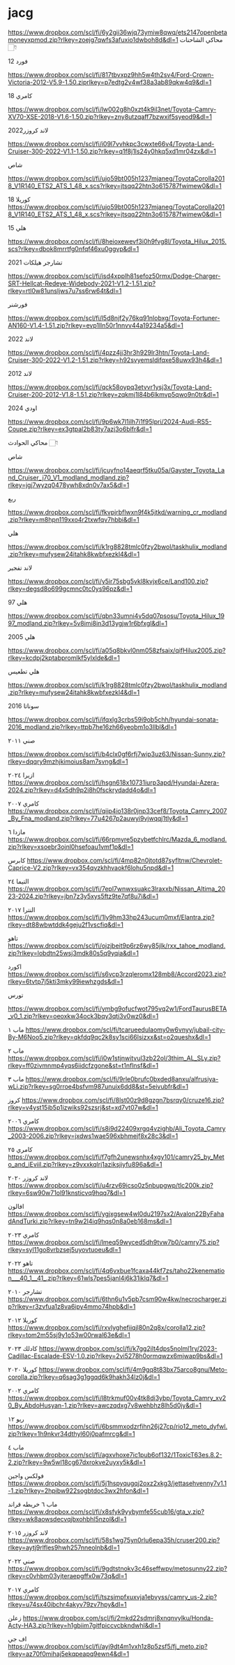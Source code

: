 # jacg

https://www.dropbox.com/scl/fi/6y2gii36wjq73ymiw8qwq/ets2147openbetamoneyxpmod.zip?rlkey=zoejg7qwfs3afuxio1dwboh8d&dl=1
محاكي الشاحنات 👇🏻 

فورد 12

https://www.dropbox.com/scl/fi/817tbvxpz9hh5w4th2sv4/Ford-Crown-Victoria-2012-V5.9-1.50.ziprlkey=p7edtg2v4wf38a3ab89qkw4q9&dl=1

كامري 18

https://www.dropbox.com/scl/fi/lw002g8h0xzt4k9il3net/Toyota-Camry-XV70-XSE-2018-V1.6-1.50.zip?rlkey=zny8utzqaff7bzwxif5syeod9&dl=1

لاند كروزر2022

https://www.dropbox.com/scl/fi/i09l7vvhkpc3cwxte66v4/Toyota-Land-Cruiser-300-2022-V1.1-1.50.zip?rlkey=q1f8j1ls24y0hkq5xd1mr04zx&dl=1

شاص  

https://www.dropbox.com/scl/fi/ujo59bt005h1237mjaneg/ToyotaCorolla2018_V1R140_ETS2_ATS_1_48_x.scs?rlkey=jtsqq22htn3o615787fwimew0&dl=1

كوريلا 18 
https://www.dropbox.com/scl/fi/ujo59bt005h1237mjaneg/ToyotaCorolla2018_V1R140_ETS2_ATS_1_48_x.scs?rlkey=jtsqq22htn3o615787fwimew0&dl=1

هلي 15 

https://www.dropbox.com/scl/fi/8heioxewevf3i0h9fvg8l/Toyota_Hilux_2015.scs?rlkey=dbok8mrrtfg0nfqf46xu0ggvp&dl=1

تشارجر هيلكات 2021 

https://www.dropbox.com/scl/fi/isd4xpplh81sefoz50rmx/Dodge-Charger-SRT-Hellcat-Redeye-Widebody-2021-V1.2-1.51.zip?rlkey=rtl0w81unsljws7u7ss6rw64t&dl=1

فورشنر 

https://www.dropbox.com/scl/fi/l5d8njf2y76kq91nlobxg/Toyota-Fortuner-AN160-V1.4-1.51.zip?rlkey=evp1lln50r1nnvv44a19234a5&dl=1

لاند 2022 

https://www.dropbox.com/scl/fi/4pzz4jj3hr3h929lr3htn/Toyota-Land-Cruiser-300-2022-V1.2-1.51.zip?rlkey=h92svyemsldifqxe58uwx93h4&dl=1

لاند 2012

https://www.dropbox.com/scl/fi/qck58oypq3etvvr1ysj3x/Toyota-Land-Cruiser-200-2012-V1.8-1.51.zip?rlkey=zqkmj1l84b6lkmvp5qwo9n0tr&dl=1

اودي 2024 

https://www.dropbox.com/scl/fi/9p6wk7l1ilh7i1f95lpri/2024-Audi-RS5-Coupe.zip?rlkey=ex3gtpal2b83ty7azj3o6blfr&dl=1

محاكي الحوادث 👇🏻

شاص 

https://www.dropbox.com/scl/fi/jcuyfno14aeqrf5tku05a/Gayster_Toyota_Land_Cruiser_j70_V1_modland_modland.zip?rlkey=jgj7wyzq0478ywh8xdn0v7ax5&dl=1

ربع 

https://www.dropbox.com/scl/fi/fkvpjrbflwxn9f4k5jtkd/warning_cr_modland.zip?rlkey=m8hpn119xxo4r2txwfqv7hbbi&dl=1

هلي 

https://www.dropbox.com/scl/fi/k1rg8828tmlc0fzy2bwol/taskhulix_modland.zip?rlkey=mufysew24itahk8kwbfxezkl4&dl=1

لاند تفجير 

https://www.dropbox.com/scl/fi/y5ir75sbg5vkl8kvjx6ce/Land100.zip?rlkey=degsd8o699gcmnc0tc0ys96pz&dl=1

هلي 97 

https://www.dropbox.com/scl/fi/qbn33umni4v5dq07psosu/Toyota_Hilux_1997_modland.zip?rlkey=5v8imi8in3d13ygjw1r6bfxgl&dl=1

هلي 2005 

https://www.dropbox.com/scl/fi/a05q8bkvl0nm058zfsaix/qifHilux2005.zip?rlkey=kcdpj2kptabpromlkf5ylxlde&dl=1

هلي تطعيس

https://www.dropbox.com/scl/fi/k1rg8828tmlc0fzy2bwol/taskhulix_modland.zip?rlkey=mufysew24itahk8kwbfxezkl4&dl=1

سوناتا 2016

https://www.dropbox.com/scl/fi/ifqxlg3crbs59i9ob5chh/hyundai-sonata-2016_modland.zip?rlkey=ttpb7he16zh66yeobm1o3llbl&dl=1

صني ٢٠١١ 

https://www.dropbox.com/scl/fi/b4clx0gf6rfj7wip3uz63/Nissan-Sunny.zip?rlkey=dqqry9mzhjkimoius8am7svng&dl=1

ازيرا ٢٠٢٤
https://www.dropbox.com/scl/fi/hsgn618x10731iurp3apd/Hyundai-Azera-2024.zip?rlkey=d4x5dh9p2i8h0fsckrydadd4o&dl=1

كامري ٢٠٠٧
https://www.dropbox.com/scl/fi/qiip4io138r0jnp33cef8/Toyota_Camry_2007_By_Fna_modland.zip?rlkey=77u4267p2auwyi9vjwqqj1tly&dl=1

مازدا ٦
https://www.dropbox.com/scl/fi/66rpmyre5pzybetfchlrc/Mazda_6_modland.zip?rlkey=xsoebr3ojnl0hsefoau1vmf1p&dl=1

كابرس 
https://www.dropbox.com/scl/fi/4mp82n0jtotd87syfltnw/Chevrolet-Caprice-V2.zip?rlkey=vx354qvzkhhvaokf6lohu5npd&dl=1

التيما ٢٤
https://www.dropbox.com/scl/fi/7epl7wnwxsuakc3lraxxb/Nissan_Altima_2023-2024.zip?rlkey=jbn7z3y5xys5ftz9te7qf8u7i&dl=1

النترا ٢٠١٧ 
https://www.dropbox.com/scl/fi/1ly9hm33hp243ucum0mxf/Elantra.zip?rlkey=dt88wbwtddk4geju2f1vscfiq&dl=1

تاهو 
https://www.dropbox.com/scl/fi/ojzjbeit9p6rz6wy85jlk/rxx_tahoe_modland.zip?rlkey=lobdtn25wsj3mdk80s5q9yqia&dl=1

اكورد
https://www.dropbox.com/scl/fi/s6vcp3rzqleromx128mb8/Accord2023.zip?rlkey=6tvtp7j5kti3mky99iewhzgds&dl=1

تورس

https://www.dropbox.com/scl/fi/ymbg9ofucfwot795vq2w1/FordTaurusBETA_v0_1.zip?rlkey=oeoxkw34ock3bqy3qti3v0wz0&dl=1

ماب ١ 
https://www.dropbox.com/scl/fi/tcarueedulaomy0w6vnyy/jubail-city-By-M6Noo5.zip?rlkey=qkfdq9qc2k8sy1sci66lsizxx&st=o2queshx&dl=1

ماب ٢ 
https://www.dropbox.com/scl/fi/i0w1stjnwitvul3zb22ol/3thim_AL_SLy.zip?rlkey=ff0zivmnmp4yqs6iidcfzgone&st=t1nflnsf&dl=1

ماب ٣ 
https://www.dropbox.com/scl/fi/9rle0brufc0bxded8anxu/alfrusiya-wLi.zip?rlkey=sg0rroe4bsfvm987unuix6dd8&st=5eivubfr&dl=1

كروز 
https://www.dropbox.com/scl/fi/8lst00z9d8gzgn7bsrqy0/cruze16.zip?rlkey=v4yst15ib5p1izwiks92szsrj&st=xd7vt07w&dl=1

كامري ٢٠٠٦
https://www.dropbox.com/scl/fi/s8i9d22409xrgq4vzighb/Ali_Toyota_Camry_2003-2006.zip?rlkey=jxdws1wae596xbhmejf8x28c3&dl=1

كامري ٢٥ 
https://www.dropbox.com/scl/fi/f7gfh2unewsnhx4xgy101/camry25_by_Meto_and_iEviil.zip?rlkey=z9vxxkqlrj1aziksjiyfu896a&dl=1

لاند كروزر ٢٠٢٠
https://www.dropbox.com/scl/fi/u4rzv69icso0z5nbupgwp/tlc200k.zip?rlkey=6sw90w71ol91knsticvq9hqq7&dl=1

افالون 
https://www.dropbox.com/scl/fi/ygjxgsew4wl0du2197sx2/Avalon22ByFahadAndTurki.zip?rlkey=tn9w2l4iq9hqs0n8a0eb168ms&dl=1

كامري ٢٠٢٣
https://www.dropbox.com/scl/fi/lmeq59wyced5dh9tvw7b0/camry75.zip?rlkey=syl11go8vrbzsej5uyovtuoeu&dl=1

تاهو ٢٠٢٢
https://www.dropbox.com/scl/fi/4q6vxbue1fcaxa44kf7zs/taho22kenemation___40_1__41_.zip?rlkey=61wls7pes5janl4j6k31iklq7&dl=1

تشارجر ٢٠١٠
https://www.dropbox.com/scl/fi/6thn6u1v5pb7csm90w4kw/necrocharger.zip?rlkey=r3zvfua1z8va6ipy4mmo74hpb&dl=1

كوريلا ٢٠١٢ 
https://www.dropbox.com/scl/fi/rxvlyghefiiqjl80n2q8x/corolla12.zip?rlkey=tom2m55sj9y1o53w00rwal63e&dl=1

كادلك ٢٠٢٣
https://www.dropbox.com/scl/fi/k7gg2jlt4dps5nolml1ry/2023-Cadillac-Escalade-ESV-1.0.zip?rlkey=2vi5278h0ormqwzx6mjwap9bs&dl=1

كوريلا ٢٠٢٠
https://www.dropbox.com/scl/fi/4m9gq8t83bx75arco8gnu/Meto-corolla.zip?rlkey=q6sag3g1ggqd6k9hakh34lz0j&dl=1

كامري ٢٠٠٢
https://www.dropbox.com/scl/fi/l8trkmuf00v4tk8di3ybp/Toyota_Camry_xv20_By_AbdoHusyan-1.zip?rlkey=awczqdxg7v8wehbhz8lh5d0jy&dl=1

ريو ١٢ 
https://www.dropbox.com/scl/fi/6bsmmxodzrfihn26j27cp/rio12_meto_dyfwl.zip?rlkey=1h9nkvr34dthyl60j0pafmrcg&dl=1

ماب ٤ 
https://www.dropbox.com/scl/fi/agxvhoxe7ic1pub6of132/1ToxicT63es.8.2-2.zip?rlkey=9w5wl18cg67dxrokve2uyxy5k&dl=1

فولكس واجين 
https://www.dropbox.com/scl/fi/5j1hspyqugqj2oxz2xkg3/jettasehvenny7v1.1-1.zip?rlkey=2hpibw922sogbtdoc3wx2hfon&dl=1

ماب ٦ خريطه قراند 
https://www.dropbox.com/scl/fi/x8sfyk9yybymfe55cub16/gta_v.zip?rlkey=wk8aowsdecvqjbxohbhl5nzol&dl=1

لاند كروزر ٢٠١٥
https://www.dropbox.com/scl/fi/58s1wg75yn0rlu6epa35h/cruser200.zip?rlkey=aytj9rlfles9hwh257nneolnb&dl=1

صني ٢٠٢٢
https://www.dropbox.com/scl/fi/9gdtstnokv3c46seffwpv/metosunny22.zip?rlkey=c0vhbm03yjteraepgffx0w73q&dl=1

كامري ٢٠١٧ 
https://www.dropbox.com/scl/fi/tszsimpfxuxvja1ebvyss/camry_us-2.zip?rlkey=u74sx40ibchr4akyv79zv7hpy&dl=1

زعلن 
https://www.dropbox.com/scl/fi/2mkd22sdmrj8xnqnvylku/Honda-Acty-HA3.zip?rlkey=h1gbiim7gitfpiccvcbkndwhl&dl=1

اف جي 
https://www.dropbox.com/scl/fi/ayj9dt4m1vxh1z8p5zsf5/fj_meto.zip?rlkey=az70f0mihaj5ekqpeapq9ewn4&dl=1
